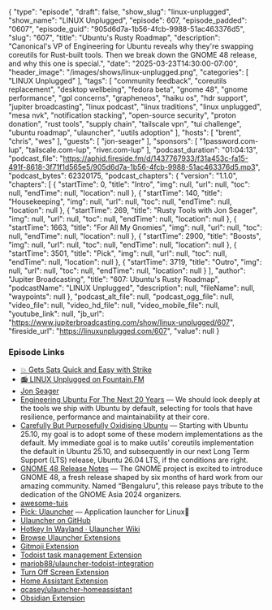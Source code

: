 {
  "type": "episode",
  "draft": false,
  "show_slug": "linux-unplugged",
  "show_name": "LINUX Unplugged",
  "episode": 607,
  "episode_padded": "0607",
  "episode_guid": "905d6d7a-1b56-4fcb-9988-51ac463376d5",
  "slug": "607",
  "title": "Ubuntu's Rusty Roadmap",
  "description": "Canonical's VP of Engineering for Ubuntu reveals why they're swapping coreutils for Rust-built tools. Then we break down the GNOME 48 release, and why this one is special.",
  "date": "2025-03-23T14:30:00-07:00",
  "header_image": "/images/shows/linux-unplugged.png",
  "categories": [
    "LINUX Unplugged"
  ],
  "tags": [
    "community feedback",
    "coreutils replacement",
    "desktop wellbeing",
    "fedora beta",
    "gnome 48",
    "gnome performance",
    "gpl concerns",
    "grapheneos",
    "haiku os",
    "hdr support",
    "jupiter broadcasting",
    "linux podcast",
    "linux traditions",
    "linux unplugged",
    "mesa nvk",
    "notification stacking",
    "open-source security",
    "proton donation",
    "rust tools",
    "supply chain",
    "tailscale vpn",
    "tui challenge",
    "ubuntu roadmap",
    "ulauncher",
    "uutils adoption"
  ],
  "hosts": [
    "brent",
    "chris",
    "wes"
  ],
  "guests": [
    "jon-seager"
  ],
  "sponsors": [
    "1password.com-lup",
    "tailscale.com-lup",
    "river.com-lup"
  ],
  "podcast_duration": "01:04:13",
  "podcast_file": "https://aphid.fireside.fm/d/1437767933/f31a453c-fa15-491f-8618-3f71f1d565e5/905d6d7a-1b56-4fcb-9988-51ac463376d5.mp3",
  "podcast_bytes": 62320175,
  "podcast_chapters": {
    "version": "1.1.0",
    "chapters": [
      {
        "startTime": 0,
        "title": "Intro",
        "img": null,
        "url": null,
        "toc": null,
        "endTime": null,
        "location": null
      },
      {
        "startTime": 140,
        "title": "Housekeeping",
        "img": null,
        "url": null,
        "toc": null,
        "endTime": null,
        "location": null
      },
      {
        "startTime": 269,
        "title": "Rusty Tools with Jon Seager",
        "img": null,
        "url": null,
        "toc": null,
        "endTime": null,
        "location": null
      },
      {
        "startTime": 1663,
        "title": "For All My Gnomies",
        "img": null,
        "url": null,
        "toc": null,
        "endTime": null,
        "location": null
      },
      {
        "startTime": 2900,
        "title": "Boosts",
        "img": null,
        "url": null,
        "toc": null,
        "endTime": null,
        "location": null
      },
      {
        "startTime": 3501,
        "title": "Pick",
        "img": null,
        "url": null,
        "toc": null,
        "endTime": null,
        "location": null
      },
      {
        "startTime": 3719,
        "title": "Outro",
        "img": null,
        "url": null,
        "toc": null,
        "endTime": null,
        "location": null
      }
    ],
    "author": "Jupiter Broadcasting",
    "title": "607: Ubuntu's Rusty Roadmap",
    "podcastName": "LINUX Unplugged",
    "description": null,
    "fileName": null,
    "waypoints": null
  },
  "podcast_alt_file": null,
  "podcast_ogg_file": null,
  "video_file": null,
  "video_hd_file": null,
  "video_mobile_file": null,
  "youtube_link": null,
  "jb_url": "https://www.jupiterbroadcasting.com/show/linux-unplugged/607",
  "fireside_url": "https://linuxunplugged.com/607",
  "value": null
}


### Episode Links

* [💥 Gets Sats Quick and Easy with Strike](https://strike.me/ "💥 Gets Sats Quick and Easy with Strike")
* [📻 LINUX Unplugged on Fountain.FM](https://www.fountain.fm/show/dWiuBeqpDSM86AwXRXov "📻 LINUX Unplugged  on Fountain.FM")
* [Jon Seager](https://jnsgr.uk/ "Jon Seager")
* [Engineering Ubuntu For The Next 20 Years](https://discourse.ubuntu.com/t/engineering-ubuntu-for-the-next-20-years/55000/1 "Engineering Ubuntu For The Next 20 Years") — We should look deeply at the tools we ship with Ubuntu by default, selecting for tools that have resilience, performance and maintainability at their core.
* [Carefully But Purposefully Oxidising Ubuntu](https://discourse.ubuntu.com/t/carefully-but-purposefully-oxidising-ubuntu/56995 "Carefully But Purposefully Oxidising Ubuntu") — Starting with Ubuntu 25.10, my goal is to adopt some of these modern implementations as the default. My immediate goal is to make uutils’ coreutils implementation the default in Ubuntu 25.10, and subsequently in our next Long Term Support (LTS) release, Ubuntu 26.04 LTS, if the conditions are right.
* [GNOME 48 Release Notes](https://release.gnome.org/48/ "GNOME 48 Release Notes") — The GNOME project is excited to introduce GNOME 48, a fresh release shaped by six months of hard work from our amazing community. Named “Bengaluru”, this release pays tribute to the dedication of the GNOME Asia 2024 organizers.
* [awesome-tuis](https://github.com/rothgar/awesome-tuis "awesome-tuis")
* [Pick: Ulauncher](https://ulauncher.io/ "Pick: Ulauncher") — Application launcher for Linux🐧
* [Ulauncher on GitHub](https://github.com/Ulauncher/Ulauncher/ "Ulauncher on GitHub")
* [Hotkey In Wayland · Ulauncher Wiki](https://github.com/Ulauncher/Ulauncher/wiki/Hotkey-In-Wayland "Hotkey In Wayland · Ulauncher Wiki")
* [Browse Ulauncher Extensions](https://ext.ulauncher.io/ "Browse Ulauncher Extensions")
* [Gitmoji Extension](https://ext.ulauncher.io/-/github-rkarami-ulauncher-gitmoji "Gitmoji Extension")
* [Todoist task management Extension](https://ext.ulauncher.io/-/github-mariob88-ulauncher-todoist-integration "Todoist task management Extension")
* [mariob88/ulauncher-todoist-integration](https://github.com/mariob88/ulauncher-todoist-integration "mariob88/ulauncher-todoist-integration")
* [Turn Off Screen Extension](https://ext.ulauncher.io/-/github-kleber-swf-ulauncher-turn-off-screen "Turn Off Screen Extension")
* [Home Assistant Extension](https://ext.ulauncher.io/-/github-qcasey-ulauncher-homeassistant "Home Assistant Extension")
* [qcasey/ulauncher-homeassistant](https://github.com/qcasey/ulauncher-homeassistant "qcasey/ulauncher-homeassistant")
* [Obsidian Extension](https://ext.ulauncher.io/-/github-mikebarkmin-ulauncher-obsidian "Obsidian Extension")
